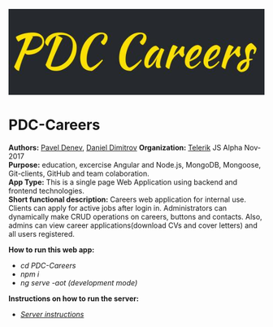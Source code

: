 ![alt text](./src/pdc-carrers-github.jpeg) 


# PDC-Careers
__Authors:__ [Pavel Denev](https://github.com/shdwskip), [Daniel Dimitrov](https://github.com/danieldimitrov96)
__Organization:__ [Telerik](http://telerikacademy.com/) JS Alpha Nov-2017   
**Purpose:** education, excercise Angular and Node.js, MongoDB, Mongoose, Git-clients, GitHub and team colaboration.  
**App Type:** This is a single page Web Application using backend and frontend technologies.  
**Short functional description:** Careers web application for internal use. Clients can apply for active jobs after login in. Administrators can dynamically make CRUD operations on careers, buttons and contacts. Also, admins can view career applications(download CVs and cover letters) and all users registered.


**How to run this web app:**
- *cd PDC-Careers*
- *npm i*
- *ng serve -aot (development mode)*


**Instructions on how to run the server:**
- *[Server instructions](https://github.com/shdwskip/PDC-Careers-Server)*

